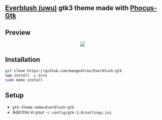 ## [Everblush (uwu)](https://github.com/mangeshrex/uwu.vim) gtk3 theme made with [Phocus-Gtk](https://github.com/phocus/gtk)

## Preview
<p align="center"> 
  <img src="https://raw.githubusercontent.com/Mangeshrex/Everblush-gtk/main/assets/everblush-gtk.png"> 
</p> 

## Installation 
```sh 
git clone https://github.com/mangeshrex/Everblush-gtk
npm install -g scss 
sudo make install 
```

## Setup 
- ```gtk-theme-name=Everblush-gtk```
- Add this in your `~/.config/gtk-3.0/settings.ini`

